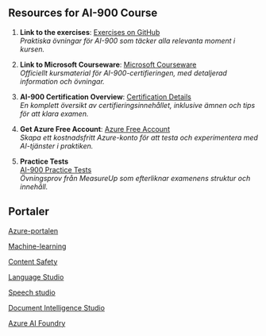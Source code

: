 ## Resources for AI-900 Course

1. **Link to the exercises**: [Exercises on GitHub](https://github.com/MicrosoftLearning/mslearn-ai-fundamentals?tab=readme-ov-file)  
   _Praktiska övningar för AI-900 som täcker alla relevanta moment i kursen._

2. **Link to Microsoft Courseware**: [Microsoft Courseware](https://learn.microsoft.com/en-us/training/courses/ai-900t00)  
   _Officiellt kursmaterial för AI-900-certifieringen, med detaljerad information och övningar._

3. **AI-900 Certification Overview**: [Certification Details](https://learn.microsoft.com/en-us/certifications/exams/ai-900)  
   _En komplett översikt av certifieringsinnehållet, inklusive ämnen och tips för att klara examen._

4. **Get Azure Free Account**: [Azure Free Account](https://azure.microsoft.com/free/)  
   _Skapa ett kostnadsfritt Azure-konto för att testa och experimentera med AI-tjänster i praktiken._

5. **Practice Tests**  
   [AI-900 Practice Tests](https://www.measureup.com/catalogsearch/result/?q=ai900)  
   _Övningsprov från MeasureUp som efterliknar examenens struktur och innehåll._

## Portaler

[Azure-portalen](https://portal.azure.com/#home)

[Machine-learning](https://ml.azure.com/?azure-portal=true)

[Content Safety](https://contentsafety.cognitive.azure.com/?azure-portal=true)

[Language Studio](https://language.cognitive.azure.com/?azure-portal=true)

[Speech studio](https://speech.microsoft.com/)

[Document Intelligence Studio](https://formrecognizer.appliedai.azure.com/studio)

[Azure AI Foundry](https://ai.azure.com/)
